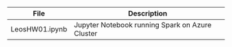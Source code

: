 | File          | Description |
|---------------|-------------|
|LeosHW01.ipynb | Jupyter Notebook running Spark on Azure Cluster |
